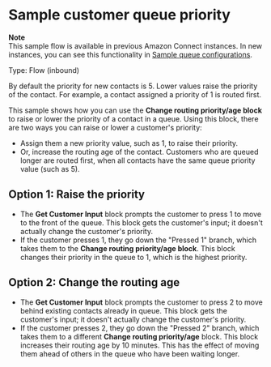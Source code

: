 # Sample customer queue priority<a name="sample-customer-queue-priority"></a>

**Note**  
This sample flow is available in previous Amazon Connect instances\. In new instances, you can see this functionality in [Sample queue configurations](sample-queue-configurations.md)\. 

Type: Flow \(inbound\)

By default the priority for new contacts is 5\. Lower values raise the priority of the contact\. For example, a contact assigned a priority of 1 is routed first\.

This sample shows how you can use the **Change routing priority/age block** to raise or lower the priority of a contact in a queue\. Using this block, there are two ways you can raise or lower a customer's priority: 
+ Assign them a new priority value, such as 1, to raise their priority\.
+ Or, increase the routing age of the contact\. Customers who are queued longer are routed first, when all contacts have the same queue priority value \(such as 5\)\.

## Option 1: Raise the priority<a name="option1-sample-customer-queue-priority"></a>
+ The **Get Customer Input** block prompts the customer to press 1 to move to the front of the queue\. This block gets the customer's input; it doesn't actually change the customer's priority\. 
+ If the customer presses 1, they go down the "Pressed 1" branch, which takes them to the **Change routing priority/age block**\. This block changes their priority in the queue to 1, which is the highest priority\. 

## Option 2: Change the routing age<a name="option2-sample-customer-queue-priority"></a>
+ The **Get Customer Input** block prompts the customer to press 2 to move behind existing contacts already in queue\. This block gets the customer's input; it doesn't actually change the customer's priority\. 
+ If the customer presses 2, they go down the "Pressed 2" branch, which takes them to a different **Change routing priority/age** block\. This block increases their routing age by 10 minutes\. This has the effect of moving them ahead of others in the queue who have been waiting longer\.
